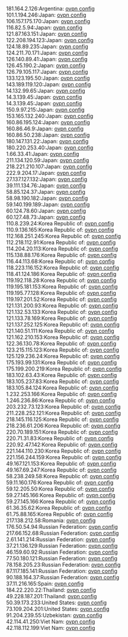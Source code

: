 181.164.2.126:Argentina: [ovpn config](vpn/181_164_2_126.ovpn)  
101.1.194.246:Japan: [ovpn config](vpn/101_1_194_246.ovpn)  
106.157.175.170:Japan: [ovpn config](vpn/106_157_175_170.ovpn)  
116.82.5.94:Japan: [ovpn config](vpn/116_82_5_94.ovpn)  
121.87.163.151:Japan: [ovpn config](vpn/121_87_163_151.ovpn)  
122.208.194.123:Japan: [ovpn config](vpn/122_208_194_123.ovpn)  
124.18.89.235:Japan: [ovpn config](vpn/124_18_89_235.ovpn)  
124.211.70.171:Japan: [ovpn config](vpn/124_211_70_171.ovpn)  
126.140.89.41:Japan: [ovpn config](vpn/126_140_89_41.ovpn)  
126.45.190.2:Japan: [ovpn config](vpn/126_45_190_2.ovpn)  
126.79.105.117:Japan: [ovpn config](vpn/126_79_105_117.ovpn)  
133.123.195.50:Japan: [ovpn config](vpn/133_123_195_50.ovpn)  
143.189.119.120:Japan: [ovpn config](vpn/143_189_119_120.ovpn)  
14.132.99.65:Japan: [ovpn config](vpn/14_132_99_65.ovpn)  
14.3.139.45:Japan: [ovpn config](vpn/14_3_139_45.ovpn)  
14.3.139.45:Japan: [ovpn config](vpn/14_3_139_45.ovpn)  
150.9.97.215:Japan: [ovpn config](vpn/150_9_97_215.ovpn)  
153.165.132.240:Japan: [ovpn config](vpn/153_165_132_240.ovpn)  
160.86.195.124:Japan: [ovpn config](vpn/160_86_195_124.ovpn)  
160.86.46.9:Japan: [ovpn config](vpn/160_86_46_9.ovpn)  
160.86.50.238:Japan: [ovpn config](vpn/160_86_50_238.ovpn)  
180.147.131.22:Japan: [ovpn config](vpn/180_147_131_22.ovpn)  
180.220.253.40:Japan: [ovpn config](vpn/180_220_253_40.ovpn)  
1.66.33.41:Japan: [ovpn config](vpn/1_66_33_41.ovpn)  
211.134.120.59:Japan: [ovpn config](vpn/211_134_120_59.ovpn)  
218.221.210.107:Japan: [ovpn config](vpn/218_221_210_107.ovpn)  
222.9.204.17:Japan: [ovpn config](vpn/222_9_204_17.ovpn)  
27.137.127.132:Japan: [ovpn config](vpn/27_137_127_132.ovpn)  
39.111.134.76:Japan: [ovpn config](vpn/39_111_134_76.ovpn)  
58.85.124.37:Japan: [ovpn config](vpn/58_85_124_37.ovpn)  
58.98.190.182:Japan: [ovpn config](vpn/58_98_190_182.ovpn)  
59.140.199.189:Japan: [ovpn config](vpn/59_140_199_189.ovpn)  
60.124.78.60:Japan: [ovpn config](vpn/60_124_78_60.ovpn)  
60.127.48.73:Japan: [ovpn config](vpn/60_127_48_73.ovpn)  
110.8.239.24:Korea Republic of: [ovpn config](vpn/110_8_239_24.ovpn)  
110.9.136.165:Korea Republic of: [ovpn config](vpn/110_9_136_165.ovpn)  
112.168.251.245:Korea Republic of: [ovpn config](vpn/112_168_251_245.ovpn)  
112.218.112.91:Korea Republic of: [ovpn config](vpn/112_218_112_91.ovpn)  
114.204.20.113:Korea Republic of: [ovpn config](vpn/114_204_20_113.ovpn)  
115.138.88.176:Korea Republic of: [ovpn config](vpn/115_138_88_176.ovpn)  
116.44.113.68:Korea Republic of: [ovpn config](vpn/116_44_113_68.ovpn)  
118.223.116.152:Korea Republic of: [ovpn config](vpn/118_223_116_152.ovpn)  
118.41.124.186:Korea Republic of: [ovpn config](vpn/118_41_124_186.ovpn)  
119.192.118.28:Korea Republic of: [ovpn config](vpn/119_192_118_28.ovpn)  
119.195.181.153:Korea Republic of: [ovpn config](vpn/119_195_181_153.ovpn)  
119.195.77.128:Korea Republic of: [ovpn config](vpn/119_195_77_128.ovpn)  
119.197.201.52:Korea Republic of: [ovpn config](vpn/119_197_201_52.ovpn)  
121.131.200.93:Korea Republic of: [ovpn config](vpn/121_131_200_93.ovpn)  
121.132.53.133:Korea Republic of: [ovpn config](vpn/121_132_53_133.ovpn)  
121.133.78.169:Korea Republic of: [ovpn config](vpn/121_133_78_169.ovpn)  
121.137.252.125:Korea Republic of: [ovpn config](vpn/121_137_252_125.ovpn)  
121.140.51.111:Korea Republic of: [ovpn config](vpn/121_140_51_111.ovpn)  
121.162.210.153:Korea Republic of: [ovpn config](vpn/121_162_210_153.ovpn)  
122.36.130.78:Korea Republic of: [ovpn config](vpn/122_36_130_78.ovpn)  
123.215.115.123:Korea Republic of: [ovpn config](vpn/123_215_115_123.ovpn)  
125.129.236.24:Korea Republic of: [ovpn config](vpn/125_129_236_24.ovpn)  
175.193.99.131:Korea Republic of: [ovpn config](vpn/175_193_99_131.ovpn)  
175.199.200.219:Korea Republic of: [ovpn config](vpn/175_199_200_219.ovpn)  
183.102.63.43:Korea Republic of: [ovpn config](vpn/183_102_63_43.ovpn)  
183.105.237.83:Korea Republic of: [ovpn config](vpn/183_105_237_83.ovpn)  
183.105.84.124:Korea Republic of: [ovpn config](vpn/183_105_84_124.ovpn)  
1.232.253.166:Korea Republic of: [ovpn config](vpn/1_232_253_166.ovpn)  
1.246.236.86:Korea Republic of: [ovpn config](vpn/1_246_236_86.ovpn)  
203.232.73.123:Korea Republic of: [ovpn config](vpn/203_232_73_123.ovpn)  
211.228.252.121:Korea Republic of: [ovpn config](vpn/211_228_252_121.ovpn)  
218.145.116.125:Korea Republic of: [ovpn config](vpn/218_145_116_125.ovpn)  
218.236.61.206:Korea Republic of: [ovpn config](vpn/218_236_61_206.ovpn)  
220.70.189.151:Korea Republic of: [ovpn config](vpn/220_70_189_151.ovpn)  
220.71.31.83:Korea Republic of: [ovpn config](vpn/220_71_31_83.ovpn)  
220.92.47.142:Korea Republic of: [ovpn config](vpn/220_92_47_142.ovpn)  
221.144.110.230:Korea Republic of: [ovpn config](vpn/221_144_110_230.ovpn)  
221.156.244.159:Korea Republic of: [ovpn config](vpn/221_156_244_159.ovpn)  
49.167.121.153:Korea Republic of: [ovpn config](vpn/49_167_121_153.ovpn)  
49.167.69.247:Korea Republic of: [ovpn config](vpn/49_167_69_247.ovpn)  
58.238.249.58:Korea Republic of: [ovpn config](vpn/58_238_249_58.ovpn)  
59.11.160.176:Korea Republic of: [ovpn config](vpn/59_11_160_176.ovpn)  
59.12.205.50:Korea Republic of: [ovpn config](vpn/59_12_205_50.ovpn)  
59.27.145.166:Korea Republic of: [ovpn config](vpn/59_27_145_166.ovpn)  
59.27.145.166:Korea Republic of: [ovpn config](vpn/59_27_145_166.ovpn)  
61.36.35.62:Korea Republic of: [ovpn config](vpn/61_36_35_62.ovpn)  
61.75.88.165:Korea Republic of: [ovpn config](vpn/61_75_88_165.ovpn)  
217.138.212.58:Romania: [ovpn config](vpn/217_138_212_58.ovpn)  
176.50.54.94:Russian Federation: [ovpn config](vpn/176_50_54_94.ovpn)  
217.66.152.68:Russian Federation: [ovpn config](vpn/217_66_152_68.ovpn)  
2.61.141.214:Russian Federation: [ovpn config](vpn/2_61_141_214.ovpn)  
37.21.136.129:Russian Federation: [ovpn config](vpn/37_21_136_129.ovpn)  
46.159.60.92:Russian Federation: [ovpn config](vpn/46_159_60_92.ovpn)  
77.50.180.121:Russian Federation: [ovpn config](vpn/77_50_180_121.ovpn)  
78.158.205.23:Russian Federation: [ovpn config](vpn/78_158_205_23.ovpn)  
87.117.185.141:Russian Federation: [ovpn config](vpn/87_117_185_141.ovpn)  
90.188.164.37:Russian Federation: [ovpn config](vpn/90_188_164_37.ovpn)  
37.11.216.165:Spain: [ovpn config](vpn/37_11_216_165.ovpn)  
184.22.220.22:Thailand: [ovpn config](vpn/184_22_220_22.ovpn)  
49.228.187.201:Thailand: [ovpn config](vpn/49_228_187_201.ovpn)  
50.39.173.233:United States: [ovpn config](vpn/50_39_173_233.ovpn)  
73.109.204.201:United States: [ovpn config](vpn/73_109_204_201.ovpn)  
91.204.239.55:Uzbekistan: [ovpn config](vpn/91_204_239_55.ovpn)  
42.114.41.250:Viet Nam: [ovpn config](vpn/42_114_41_250.ovpn)  
42.118.112.199:Viet Nam: [ovpn config](vpn/42_118_112_199.ovpn)  
